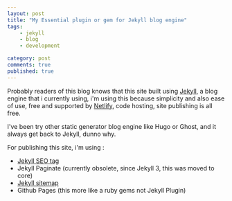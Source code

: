 ```yaml
---
layout: post
title: "My Essential plugin or gem for Jekyll blog engine"
tags: 
    - jekyll
    - blog
    - development

category: post
comments: true
published: true
---
```


Probably readers of this blog knows that this site built using [Jekyll](https://jekyllrb.com/), a blog engine that i currently using, i'm using this because simplicity and also ease of use, free and supported by [Netlify](https://netlify.com/), code hosting, site publishing is all free.

I've been try other static generator blog engine like Hugo or Ghost, and it always get back to Jekyll, dunno why.

For publishing this site, i'm using :  
- [Jekyll SEO tag](https://github.com/jekyll/jekyll-seo-tag/)
- Jekyll Paginate (currently obsolete, since Jekyll 3, this was moved to core)
- [Jekyll sitemap](https://github.com/jekyll/jekyll-sitemap)
- Github Pages (this more like a ruby gems not Jekyll Plugin)

